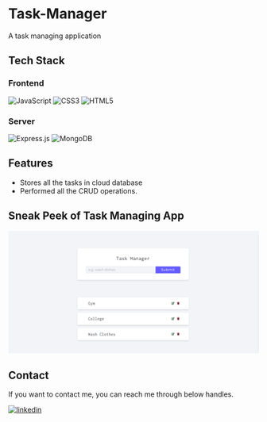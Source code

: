# Task-Manager

A task managing application


## Tech Stack

### Frontend

![JavaScript](https://img.shields.io/badge/javascript-%23323330.svg?style=for-the-badge&logo=javascript&logoColor=%23F7DF1E)
![CSS3](https://img.shields.io/badge/css3-%231572B6.svg?style=for-the-badge&logo=css3&logoColor=white)
![HTML5](https://img.shields.io/badge/html5-%23E34F26.svg?style=for-the-badge&logo=html5&logoColor=white)


### Server
![Express.js](https://img.shields.io/badge/express.js-%23404d59.svg?style=for-the-badge&logo=express&logoColor=%2361DAFB)
![MongoDB](https://img.shields.io/badge/MongoDB-%234ea94b.svg?style=for-the-badge&logo=mongodb&logoColor=white)


## Features

- Stores all the tasks in cloud database
- Performed all the CRUD operations. 


## Sneak Peek of Task Managing App
![Screenshot](./assets/no-1.png?raw=true "Template Screenshot")

<!-- <table>
  <tr>
    <td><img src="./assets/no-1.PNG" alt="mockup" /></td>
    <td><img src="./assets/no-2.PNG" alt="mockups" /></td>
    <td><img src="./assets/no-3.PNG" alt="mockup" /></td>
  </tr>
</table> -->

## Contact
If you want to contact me, you can reach me through below handles.

[![linkedin](https://img.shields.io/badge/LinkedIn-0077B5?style=for-the-badge&logo=linkedin&logoColor=white)](https://www.linkedin.com/in/ashish-thakur-065565217/)



